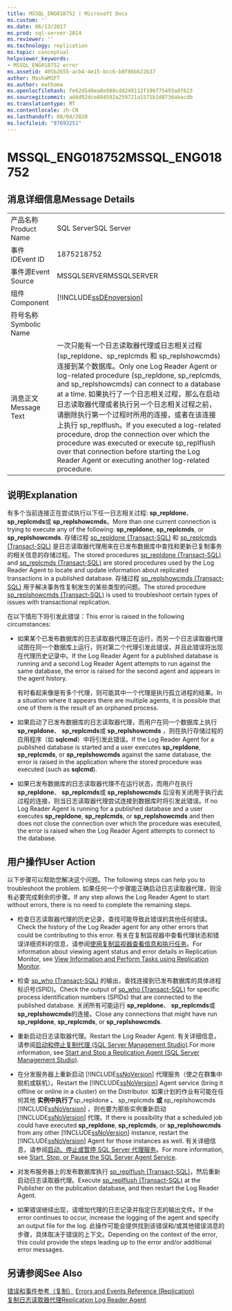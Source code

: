 ```yaml
---
title: MSSQL_ENG018752 | Microsoft Docs
ms.custom: ''
ms.date: 06/13/2017
ms.prod: sql-server-2014
ms.reviewer: ''
ms.technology: replication
ms.topic: conceptual
helpviewer_keywords:
- MSSQL_ENG018752 error
ms.assetid: 405b2655-acb4-4e15-bcc6-b8f86bb22b37
author: MashaMSFT
ms.author: mathoma
ms.openlocfilehash: fe62d540ea8e988cd4249112f196f75493a8f623
ms.sourcegitcommit: ad4d92dce894592a259721a1571b1d8736abacdb
ms.translationtype: MT
ms.contentlocale: zh-CN
ms.lasthandoff: 08/04/2020
ms.locfileid: "87693251"
---
```

# <a name="mssql_eng018752"></a><span data-ttu-id="89e24-102">MSSQL_ENG018752</span><span class="sxs-lookup"><span data-stu-id="89e24-102">MSSQL_ENG018752</span></span>
    
## <a name="message-details"></a><span data-ttu-id="89e24-103">消息详细信息</span><span class="sxs-lookup"><span data-stu-id="89e24-103">Message Details</span></span>  
  
|||  
|-|-|  
|<span data-ttu-id="89e24-104">产品名称</span><span class="sxs-lookup"><span data-stu-id="89e24-104">Product Name</span></span>|<span data-ttu-id="89e24-105">SQL Server</span><span class="sxs-lookup"><span data-stu-id="89e24-105">SQL Server</span></span>|  
|<span data-ttu-id="89e24-106">事件 ID</span><span class="sxs-lookup"><span data-stu-id="89e24-106">Event ID</span></span>|<span data-ttu-id="89e24-107">18752</span><span class="sxs-lookup"><span data-stu-id="89e24-107">18752</span></span>|  
|<span data-ttu-id="89e24-108">事件源</span><span class="sxs-lookup"><span data-stu-id="89e24-108">Event Source</span></span>|<span data-ttu-id="89e24-109">MSSQLSERVER</span><span class="sxs-lookup"><span data-stu-id="89e24-109">MSSQLSERVER</span></span>|  
|<span data-ttu-id="89e24-110">组件</span><span class="sxs-lookup"><span data-stu-id="89e24-110">Component</span></span>|[!INCLUDE[ssDEnoversion](../../includes/ssdenoversion-md.md)]|  
|<span data-ttu-id="89e24-111">符号名称</span><span class="sxs-lookup"><span data-stu-id="89e24-111">Symbolic Name</span></span>||  
|<span data-ttu-id="89e24-112">消息正文</span><span class="sxs-lookup"><span data-stu-id="89e24-112">Message Text</span></span>|<span data-ttu-id="89e24-113">一次只能有一个日志读取器代理或日志相关过程(sp_repldone、sp_replcmds 和 sp_replshowcmds)连接到某个数据库。</span><span class="sxs-lookup"><span data-stu-id="89e24-113">Only one Log Reader Agent or log-related procedure (sp_repldone, sp_replcmds, and sp_replshowcmds) can connect to a database at a time.</span></span> <span data-ttu-id="89e24-114">如果执行了一个日志相关过程，那么在启动日志读取器代理或者执行另一个日志相关过程之前，请删除执行第一个过程时所用的连接，或者在该连接上执行 sp_replflush。</span><span class="sxs-lookup"><span data-stu-id="89e24-114">If you executed a log-related procedure, drop the connection over which the procedure was executed or execute sp_replflush over that connection before starting the Log Reader Agent or executing another log-related procedure.</span></span>|  
  
## <a name="explanation"></a><span data-ttu-id="89e24-115">说明</span><span class="sxs-lookup"><span data-stu-id="89e24-115">Explanation</span></span>  
 <span data-ttu-id="89e24-116">有多个当前连接正在尝试执行以下任一日志相关过程: **sp_repldone**、 **sp_replcmds**或 **sp_replshowcmds**。</span><span class="sxs-lookup"><span data-stu-id="89e24-116">More than one current connection is trying to execute any of the following: **sp_repldone**, **sp_replcmds**, or **sp_replshowcmds**.</span></span> <span data-ttu-id="89e24-117">存储过程 [sp_repldone &#40;Transact-SQL&#41;](/sql/relational-databases/system-stored-procedures/sp-repldone-transact-sql) 和 [sp_replcmds &#40;Transact-SQL&#41;](/sql/relational-databases/system-stored-procedures/sp-replcmds-transact-sql) 是日志读取器代理用来在已发布数据库中查找和更新已复制事务的相关信息的存储过程。</span><span class="sxs-lookup"><span data-stu-id="89e24-117">The stored procedures [sp_repldone &#40;Transact-SQL&#41;](/sql/relational-databases/system-stored-procedures/sp-repldone-transact-sql) and [sp_replcmds &#40;Transact-SQL&#41;](/sql/relational-databases/system-stored-procedures/sp-replcmds-transact-sql) are stored procedures used by the Log Reader Agent to locate and update information about replicated transactions in a published database.</span></span> <span data-ttu-id="89e24-118">存储过程 [sp_replshowcmds &#40;Transact-SQL&#41;](/sql/relational-databases/system-stored-procedures/sp-replshowcmds-transact-sql) 用于解决事务性复制发生的某些类型的问题。</span><span class="sxs-lookup"><span data-stu-id="89e24-118">The stored procedure [sp_replshowcmds &#40;Transact-SQL&#41;](/sql/relational-databases/system-stored-procedures/sp-replshowcmds-transact-sql) is used to troubleshoot certain types of issues with transactional replication.</span></span>  
  
 <span data-ttu-id="89e24-119">在以下情形下将引发此错误：</span><span class="sxs-lookup"><span data-stu-id="89e24-119">This error is raised in the following circumstances:</span></span>  
  
-   <span data-ttu-id="89e24-120">如果某个已发布数据库的日志读取器代理正在运行，而另一个日志读取器代理试图在同一个数据库上运行，则对第二个代理引发此错误，并且此错误将出现在代理历史记录中。</span><span class="sxs-lookup"><span data-stu-id="89e24-120">If the Log Reader Agent for a published database is running and a second Log Reader Agent attempts to run against the same database, the error is raised for the second agent and appears in the agent history.</span></span>  
  
     <span data-ttu-id="89e24-121">有时看起来像是有多个代理，则可能其中一个代理是执行孤立进程的结果。</span><span class="sxs-lookup"><span data-stu-id="89e24-121">In a situation where it appears there are multiple agents, it is possible that one of them is the result of an orphaned process.</span></span>  
  
-   <span data-ttu-id="89e24-122">如果启动了已发布数据库的日志读取器代理，而用户在同一个数据库上执行 **sp_repldone**、 **sp_replcmds**或 **sp_replshowcmds** ，则在执行存储过程的应用程序（如 **sqlcmd**）中将引发此错误。</span><span class="sxs-lookup"><span data-stu-id="89e24-122">If the Log Reader Agent for a published database is started and a user executes **sp_repldone**, **sp_replcmds**, or **sp_replshowcmds** against the same database, the error is raised in the application where the stored procedure was executed (such as **sqlcmd**).</span></span>  
  
-   <span data-ttu-id="89e24-123">如果已发布数据库的日志读取器代理不在运行状态，而用户在执行 **sp_repldone**、 **sp_replcmds**或 **sp_replshowcmds** 后没有关闭用于执行此过程的连接，则当日志读取器代理尝试连接到数据库时将引发此错误。</span><span class="sxs-lookup"><span data-stu-id="89e24-123">If no Log Reader Agent is running for a published database and a user executes **sp_repldone**, **sp_replcmds**, or **sp_replshowcmds** and then does not close the connection over which the procedure was executed, the error is raised when the Log Reader Agent attempts to connect to the database.</span></span>  
  
## <a name="user-action"></a><span data-ttu-id="89e24-124">用户操作</span><span class="sxs-lookup"><span data-stu-id="89e24-124">User Action</span></span>  
 <span data-ttu-id="89e24-125">以下步骤可以帮助您解决这个问题。</span><span class="sxs-lookup"><span data-stu-id="89e24-125">The following steps can help you to troubleshoot the problem.</span></span> <span data-ttu-id="89e24-126">如果任何一个步骤能正确启动日志读取器代理，则没有必要完成剩余的步骤。</span><span class="sxs-lookup"><span data-stu-id="89e24-126">If any step allows the Log Reader Agent to start without errors, there is no need to complete the remaining steps.</span></span>  
  
-   <span data-ttu-id="89e24-127">检查日志读取器代理的历史记录，查找可能导致此错误的其他任何错误。</span><span class="sxs-lookup"><span data-stu-id="89e24-127">Check the history of the Log Reader agent for any other errors that could be contributing to this error.</span></span> <span data-ttu-id="89e24-128">有关在复制监视器中查看代理状态和错误详细资料的信息，请参阅[使用复制监视器查看信息和执行任务](monitor/view-information-and-perform-tasks-replication-monitor.md)。</span><span class="sxs-lookup"><span data-stu-id="89e24-128">For information about viewing agent status and error details in Replication Monitor, see [View Information and Perform Tasks using Replication Monitor](monitor/view-information-and-perform-tasks-replication-monitor.md).</span></span>  
  
-   <span data-ttu-id="89e24-129">检查 [sp_who &#40;Transact-SQL&#41;](/sql/relational-databases/system-stored-procedures/sp-who-transact-sql) 的输出，查找连接到已发布数据库的具体进程标识号(SPID)。</span><span class="sxs-lookup"><span data-stu-id="89e24-129">Check the output of [sp_who &#40;Transact-SQL&#41;](/sql/relational-databases/system-stored-procedures/sp-who-transact-sql) for specific process identification numbers (SPIDs) that are connected to the published database.</span></span> <span data-ttu-id="89e24-130">关闭所有可能运行 **sp_repldone**、 **sp_replcmds**或 **sp_replshowcmds**的连接。</span><span class="sxs-lookup"><span data-stu-id="89e24-130">Close any connections that might have run **sp_repldone**, **sp_replcmds**, or **sp_replshowcmds**.</span></span>  
  
-   <span data-ttu-id="89e24-131">重新启动日志读取器代理。</span><span class="sxs-lookup"><span data-stu-id="89e24-131">Restart the Log Reader Agent.</span></span> <span data-ttu-id="89e24-132">有关详细信息，请参阅[启动和停止复制代理 (SQL Server Management Studio)](agents/start-and-stop-a-replication-agent-sql-server-management-studio.md).</span><span class="sxs-lookup"><span data-stu-id="89e24-132">For more information, see [Start and Stop a Replication Agent &#40;SQL Server Management Studio&#41;](agents/start-and-stop-a-replication-agent-sql-server-management-studio.md).</span></span>  
  
-   <span data-ttu-id="89e24-133">在分发服务器上重新启动 [!INCLUDE[ssNoVersion](../../includes/ssnoversion-md.md)] 代理服务（使之在群集中脱机或联机）。</span><span class="sxs-lookup"><span data-stu-id="89e24-133">Restart the [!INCLUDE[ssNoVersion](../../includes/ssnoversion-md.md)] Agent service (bring it offline or online in a cluster) on the Distributor.</span></span> <span data-ttu-id="89e24-134">如果计划的作业有可能在任何其他 **实例中执行了**sp_repldone **、** sp_replcmds **或** sp_replshowcmds [!INCLUDE[ssNoVersion](../../includes/ssnoversion-md.md)] ，则也要为那些实例重新启动 [!INCLUDE[ssNoVersion](../../includes/ssnoversion-md.md)] 代理。</span><span class="sxs-lookup"><span data-stu-id="89e24-134">If there is possibility that a scheduled job could have executed **sp_repldone**, **sp_replcmds**, or **sp_replshowcmds** from any other [!INCLUDE[ssNoVersion](../../includes/ssnoversion-md.md)] instance, restart the [!INCLUDE[ssNoVersion](../../includes/ssnoversion-md.md)] Agent for those instances as well.</span></span> <span data-ttu-id="89e24-135">有关详细信息，请参阅[启动、停止或暂停 SQL Server 代理服务](../../ssms/agent/start-stop-or-pause-the-sql-server-agent-service.md)。</span><span class="sxs-lookup"><span data-stu-id="89e24-135">For more information, see [Start, Stop, or Pause the SQL Server Agent Service](../../ssms/agent/start-stop-or-pause-the-sql-server-agent-service.md).</span></span>  
  
-   <span data-ttu-id="89e24-136">对发布服务器上的发布数据库执行 [sp_replflush &#40;Transact-SQL&#41;](/sql/relational-databases/system-stored-procedures/sp-replflush-transact-sql)，然后重新启动日志读取器代理。</span><span class="sxs-lookup"><span data-stu-id="89e24-136">Execute [sp_replflush &#40;Transact-SQL&#41;](/sql/relational-databases/system-stored-procedures/sp-replflush-transact-sql) at the Publisher on the publication database, and then restart the Log Reader Agent.</span></span>  
  
-   <span data-ttu-id="89e24-137">如果错误继续出现，请增加代理的日志记录并指定日志的输出文件。</span><span class="sxs-lookup"><span data-stu-id="89e24-137">If the error continues to occur, increase the logging of the agent and specify an output file for the log.</span></span> <span data-ttu-id="89e24-138">此操作可能会提供找到该错误和/或其他错误消息的步骤，具体取决于错误的上下文。</span><span class="sxs-lookup"><span data-stu-id="89e24-138">Depending on the context of the error, this could provide the steps leading up to the error and/or additional error messages.</span></span>  
  
## <a name="see-also"></a><span data-ttu-id="89e24-139">另请参阅</span><span class="sxs-lookup"><span data-stu-id="89e24-139">See Also</span></span>  
 <span data-ttu-id="89e24-140">[错误和事件参考（复制）](errors-and-events-reference-replication.md) </span><span class="sxs-lookup"><span data-stu-id="89e24-140">[Errors and Events Reference &#40;Replication&#41;](errors-and-events-reference-replication.md) </span></span>  
 [<span data-ttu-id="89e24-141">复制日志读取器代理</span><span class="sxs-lookup"><span data-stu-id="89e24-141">Replication Log Reader Agent</span></span>](agents/replication-log-reader-agent.md)  
  
  
